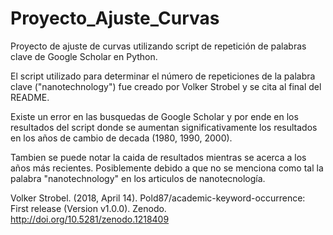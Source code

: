 # Proyecto_Ajuste_Curvas
Proyecto de ajuste de curvas utilizando script de repetición de palabras clave de Google Scholar en Python.

El script utilizado para determinar el número de repeticiones de la palabra clave ("nanotechnology") fue creado por Volker Strobel y se cita al final del README. 

Existe un error en las busquedas de Google Scholar y por ende en los resultados del script donde se aumentan significativamente los resultados en los años de cambio de decada (1980, 1990, 2000).

Tambien se puede notar la caida de resultados mientras se acerca a los años más recientes. Posiblemente debido a que no se menciona como tal la palabra "nanotechnology" en los articulos de nanotecnología.

Volker Strobel. (2018, April 14). Pold87/academic-keyword-occurrence: First release (Version v1.0.0). Zenodo. http://doi.org/10.5281/zenodo.1218409
